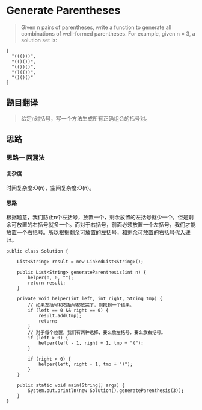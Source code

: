 # Generate Parentheses #
>Given n pairs of parentheses, write a function to generate all combinations of well-formed parentheses.
For example, given n = 3, a solution set is:

```
[
  "((()))",
  "(()())",
  "(())()",
  "()(())",
  "()()()"
]
```

## 题目翻译 ##
>给定n对括号，写一个方法生成所有正确组合的括号对。

## 思路 ##

### 思路一 回溯法 ###

#### 复杂度 ####
时间复杂度:O(n)，空间复杂度:O(n)。

#### 思路 ####
根据题意，我们防止n个左括号，放置一个，剩余放置的左括号就少一个，但是剩余可放置的右括号就多一个。而对于右括号，前面必须放置一个左括号，我们才能放置一个右括号。所以根据剩余可放置的左括号，和剩余可放置的右括号代入递归。

```
public class Solution {

	List<String> result = new LinkedList<String>();

	public List<String> generateParenthesis(int n) {
		helper(n, 0, "");
		return result;
	}

	private void helper(int left, int right, String tmp) {
		// 如果左括号和右括号都放完了，则找到一个结果。
		if (left == 0 && right == 0) {
			result.add(tmp);
			return;
		}
		// 对于每个位置，我们有两种选择，要么放左括号，要么放右括号。
		if (left > 0) {
			helper(left - 1, right + 1, tmp + "(");
		}

		if (right > 0) {
			helper(left, right - 1, tmp + ")");
		}
	}
	
	public static void main(String[] args) {
		System.out.println(new Solution().generateParenthesis(3));
	}
}
```